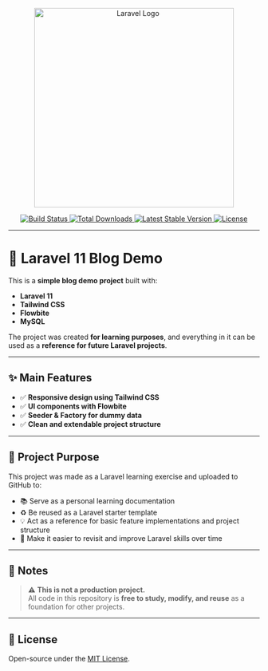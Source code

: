 <p align="center">
  <a href="https://laravel.com" target="_blank">
    <img src="https://raw.githubusercontent.com/laravel/art/master/logo-lockup/5%20SVG/2%20CMYK/1%20Full%20Color/laravel-logolockup-cmyk-red.svg" width="400" alt="Laravel Logo">
  </a>
</p>

<p align="center">
  <a href="https://github.com/laravel/framework/actions">
    <img src="https://github.com/laravel/framework/workflows/tests/badge.svg" alt="Build Status">
  </a>
  <a href="https://packagist.org/packages/laravel/framework">
    <img src="https://img.shields.io/packagist/dt/laravel/framework" alt="Total Downloads">
  </a>
  <a href="https://packagist.org/packages/laravel/framework">
    <img src="https://img.shields.io/packagist/v/laravel/framework" alt="Latest Stable Version">
  </a>
  <a href="https://packagist.org/packages/laravel/framework">
    <img src="https://img.shields.io/packagist/l/laravel/framework" alt="License">
  </a>
</p>

---

# 📝 Laravel 11 Blog Demo

This is a **simple blog demo project** built with:

- **Laravel 11**
- **Tailwind CSS**
- **Flowbite**
- **MySQL**

The project was created **for learning purposes**, and everything in it can be used as a **reference for future Laravel projects**.

---

## ✨ Main Features

- ✅ **Responsive design using Tailwind CSS**
- ✅ **UI components with Flowbite**
- ✅ **Seeder & Factory for dummy data**
- ✅ **Clean and extendable project structure**

---

## 🎯 Project Purpose

This project was made as a Laravel learning exercise and uploaded to GitHub to:

- 📚 Serve as a personal learning documentation  
- ♻️ Be reused as a Laravel starter template  
- 💡 Act as a reference for basic feature implementations and project structure  
- 🔄 Make it easier to revisit and improve Laravel skills over time  


---

## 📌 Notes

> ⚠️ **This is not a production project.**  
> All code in this repository is **free to study, modify, and reuse** as a foundation for other projects.

---

## 🪪 License

Open-source under the [MIT License](https://opensource.org/licenses/MIT).
